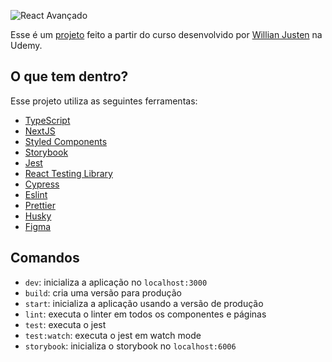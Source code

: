 ![React Avançado](https://raw.githubusercontent.com/React-Avancado/boilerplate/master/public/img/logo-gh.svg)

Esse é um [projeto](https://curso-wongames.vercel.app/) feito a partir do curso desenvolvido por [Willian Justen](https://www.udemy.com/course/react-avancado/) na Udemy.

## O que tem dentro?

Esse projeto utiliza as seguintes ferramentas:

- [TypeScript](https://www.typescriptlang.org/)
- [NextJS](https://nextjs.org/)
- [Styled Components](https://styled-components.com/)
- [Storybook](https://storybook.js.org/)
- [Jest](https://jestjs.io/)
- [React Testing Library](https://testing-library.com/docs/react-testing-library/intro)
- [Cypress](https://www.cypress.io/)
- [Eslint](https://eslint.org/)
- [Prettier](https://prettier.io/)
- [Husky](https://github.com/typicode/husky)
- [Figma](https://www.figma.com/file/XrO6xavYUyM8odMTKvfC06/Won-Games)

## Comandos

- `dev`: inicializa a aplicação no `localhost:3000`
- `build`: cria uma versão para produção
- `start`: inicializa a aplicação usando a versão de produção
- `lint`: executa o linter em todos os componentes e páginas
- `test`: executa o jest
- `test:watch`: executa o jest em watch mode
- `storybook`: inicializa o storybook no `localhost:6006`
